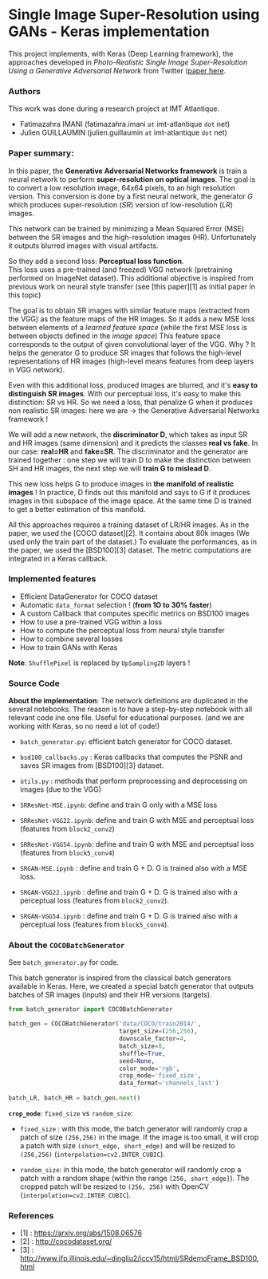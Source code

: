 
# Single Image Super-Resolution using GANs - Keras implementation 

This project implements, with Keras (Deep Learning framework), the approaches developed in _Photo-Realistic Single Image Super-Resolution Using a Generative Adversarial
Network_ from Twitter ([paper here](https://arxiv.org/abs/1609.04802). 


### Authors 

This work was done during a research project at IMT Atlantique. 

- Fatimazahra IMANI (fatimazahra.imani `at` imt-atlantique `dot` net)
- Julien GUILLAUMIN (julien.guillaumin `at` imt-atlantique `dot` net)


### Paper summary:

In this paper, the **Generative Adversarial Networks framework** is train a neural network to perform **super-resolution on optical images**.
The goal is to convert a low resolution image, 64x64 pixels, to an high resolution version. 
This conversion is done by a first neural network, the generator *G* which produces super-resolution (_SR_) version of low-resolution (_LR_) images. 

This network can be trained by minimizing a Mean Squared Error (MSE) between the SR images and the high-resolution images (HR).
Unfortunately it outputs blurred images with visual artifacts. 

So they add a second loss: **Perceptual loss function**.  
This loss uses a pre-trained (and freezed) VGG network (pretraining performed on ImageNet dataset).
This additional objective is inspired from previous work on neural style transfer (see [this paper][1] as initial paper in this topic)

The goal is to obtain SR images with similar feature maps (extracted from the VGG) as the feature maps of the HR images.
So it adds a new MSE loss between elements of a _learned feature space_ (while the first MSE loss is between objects defined in the _image space_)
This feature space corresponds to the output of given convolutional layer of the VGG. 
Why ? It helps the generator G to produce SR images that follows the high-level representations of HR images (high-level means features from deep layers in VGG network).

Even with this additional loss, produced images are blurred, and it's **easy to distinguish SR images**. 
With our perceptual loss, it's easy to make this distinction: SR vs HR.
So we need a loss, that penalize G when it produces non realistic SR images: here we are -> the Generative Adversarial Networks framework !

We will add a new network, the **discriminator D**, which takes as input SR and HR images (same dimension) and it predicts the classes **real vs fake**.
In our case: **real=HR** and **fake=SR**. The discriminator and the generator are trained together : one step we will train D to make the distinction between SH and HR images,
the next step we will **train G to mislead D**. 

This new loss helps G to produce images in **the manifold of realistic images** !
In practice, D finds out this manifold and says to G if it produces images in this subspace of the image space.
At the same time D is trained to get a better estimation of this manifold.



All this approaches requires a training dataset of LR/HR images. As in the paper, we used the [COCO dataset][2].
It contains about 80k images (We used only the train part of the dataset.)
To evaluate the performances, as in the paper, we used the [BSD100][3] dataset.
The metric computations are integrated in a Keras callback.

### Implemented features 

- Efficient DataGenerator for COCO dataset
- Automatic `data_format` selection ! (**from 1O to 30% faster**)
- A custom Callback that computes specific metrics on BSD100 images 
- How to use a pre-trained VGG within a loss 
- How to compute the perceptual loss from neural style transfer
- How to combine several losses
- How to train GANs with Keras

**Note**: `ShufflePixel` is replaced by `UpSampling2D` layers !

### Source Code

**About the implementation**:
The network definitions are duplicated in the several notebooks. The reason is to have a step-by-step notebook with all relevant code ine one file. Useful for educational purposes.
(and we are working with Keras, so no need a lot of code!)

- `batch_generator.py`: efficient batch generator for COCO dataset.
- `bsd100_callbacks.py` : Keras callbacks that computes the PSNR and saves SR images from [BSD100][3] dataset.
- `ùtils.py` :  methods that perform preprocessing and deprocessing on images (due to the VGG)

- `SRResNet-MSE.ipynb`: define and train G only with a MSE loss
- `SRResNet-VGG22.ipynb`: define and train G with MSE and perceptual loss (features from `block2_conv2`)
- `SRResNet-VGG54.ipynb`: define and train G with MSE and perceptual loss (features from `block5_conv4`)

- `SRGAN-MSE.ipynb` : define and train G + D. G is trained also with a MSE loss.
- `SRGAN-VGG22.ipynb` : define and train G + D. G is trained also with a perceptual loss (features from `block2_conv2`).
- `SRGAN-VGG54.ipynb` : define and train G + D. G is trained also with a perceptual loss (features from `block5_conv4`).


### About the `COCOBatchGenerator` 

See `batch_generator.py` for code.

This batch generator is inspired from the classical batch generators available in Keras. 
Here, we created a special batch generator that outputs batches of SR images (inputs) and their HR versions (targets). 

```python
from batch_generator import COCOBatchGenerator

batch_gen = COCOBatchGenerator('data/COCO/train2014/',
                               target_size=(256,256),
                               downscale_factor=4, 
                               batch_size=8,
                               shuffle=True,
                               seed=None,
                               color_mode='rgb',
                               crop_mode='fixed_size',
                               data_format='channels_last')
                               
batch_LR, batch_HR = batch_gen.next()
```

**`crop_mode`**: `fixed_size` vs `random_size`:

- `fixed_size` : with this mode, the batch generator will randomly crop a patch of size `(256,256)` in the image. If the image is too small, it will crop 
a patch with size `(short_edge, short_edge)` and will be resized to `(256,256)` (`interpolation=cv2.INTER_CUBIC`).

- `random_size`: in this mode, the batch generator will randomly crop a patch with a random shape (within the range `[256, short_edge]`). The cropped patch will be resized to `(256, 256)` with OpenCV (`interpolation=cv2.INTER_CUBIC`).



### References

- [1] : https://arxiv.org/abs/1508.06576
- [2] : http://cocodataset.org/
- [3] : http://www.ifp.illinois.edu/~dingliu2/iccv15/html/SRdemoFrame_BSD100.html
